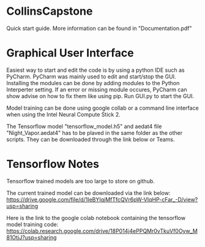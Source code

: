 # CollinsCapstone

Quick start guide. More information can be found in "Documentation.pdf"

# Graphical User Interface 
Easiest way to start and edit the code is by using a python IDE such as PyCharm.
PyCharm was mainly used to edit and start/stop the GUI.
Installing the modules can be done by adding modules to the Python Interperter setting. If an error or missing module occures, PyCharm can show advise on how to fix them like using pip.
Run GUI.py to start the GUI.

Model training can be done using google collab or a command line interface when using the Intel Neural Compute Stick 2.

The Tensorflow model "tensorflow_model.h5" and aedat4 file "Night_Vapor.aedat4" has to be plaved in the same folder as the other scripts. They can be downloaded through the link below or Teams.

# Tensorflow Notes
Tensorflow trained models are too large to store on github.

The current trained model can be downloaded via the link below: https://drive.google.com/file/d/1IeBYIqjMfTfcQVr6pW-VIqHP-cFar_-D/view?usp=sharing

Here is the link to the google colab notebook containing the tensorflow model training code: https://colab.research.google.com/drive/18P014j4ePPQMr0vTkuVf0Oyw_M81OtjJ?usp=sharing
